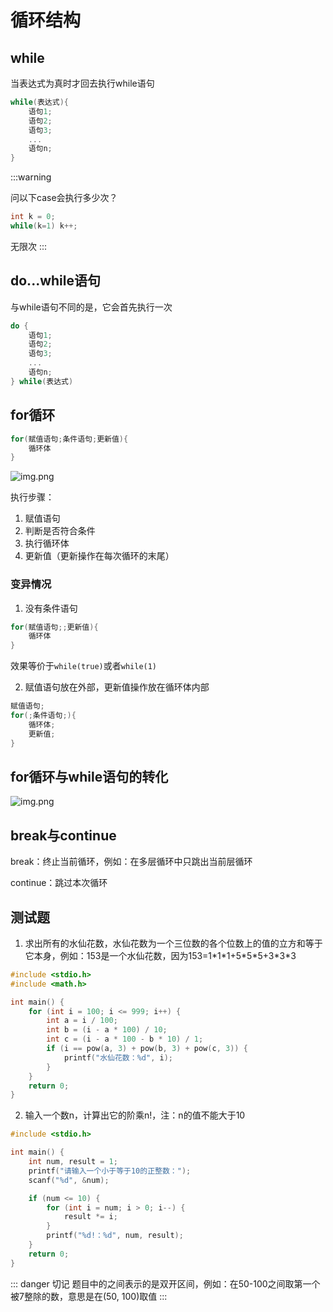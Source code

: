 # 循环结构

## while

当表达式为真时才回去执行while语句

```c
while(表达式){
    语句1;
    语句2;
    语句3;
    ...
    语句n;
}
```

:::warning

问以下case会执行多少次？

```c
int k = 0;
while(k=1) k++;
```

无限次
:::

## do...while语句

与while语句不同的是，它会首先执行一次

```c
do {
    语句1;
    语句2;
    语句3;
    ...
    语句n;
} while(表达式)
```

## for循环

```c
for(赋值语句;条件语句;更新值){
    循环体
}

```

![img.png](/imgs/computes-course/c11/chapter3-1.png)

执行步骤：

1. 赋值语句
2. 判断是否符合条件
3. 执行循环体
4. 更新值（更新操作在每次循环的末尾）

### 变异情况

1. 没有条件语句

```c
for(赋值语句;;更新值){
    循环体
}

```

效果等价于`while(true)`或者`while(1)`

2. 赋值语句放在外部，更新值操作放在循环体内部

```c
赋值语句;
for(;条件语句;){
    循环体;
    更新值;
}
```

## for循环与while语句的转化

![img.png](/imgs/computes-course/c11/chapter3-2.png)

## break与continue

break：终止当前循环，例如：在多层循环中只跳出当前层循环

continue：跳过本次循环

## 测试题

1. 求出所有的水仙花数，水仙花数为一个三位数的各个位数上的值的立方和等于它本身，例如：153是一个水仙花数，因为153=1\*1\*1+5\*5\*5+3\*3\*3

```c
#include <stdio.h>
#include <math.h>

int main() {
    for (int i = 100; i <= 999; i++) {
        int a = i / 100;
        int b = (i - a * 100) / 10;
        int c = (i - a * 100 - b * 10) / 1;
        if (i == pow(a, 3) + pow(b, 3) + pow(c, 3)) {
            printf("水仙花数：%d", i);
        }
    }
    return 0;
}
```

2. 输入一个数n，计算出它的阶乘n!，注：n的值不能大于10

```c
#include <stdio.h>

int main() {
    int num, result = 1;
    printf("请输入一个小于等于10的正整数：");
    scanf("%d", &num);

    if (num <= 10) {
        for (int i = num; i > 0; i--) {
            result *= i;
        }
        printf("%d!：%d", num, result);
    }
    return 0;
}
```

::: danger 切记
题目中的之间表示的是双开区间，例如：在50-100之间取第一个被7整除的数，意思是在(50, 100)取值
:::
